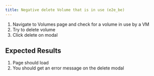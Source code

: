 ```yaml
---
title: Negative delete Volume that is in use (e2e_be)
---
```

1. Navigate to Volumes page and check for a volume in use by a VM
1. Try to delete volume
1. Click delete on modal

## Expected Results
1. Page should load
1. You should get an error message on the delete modal
